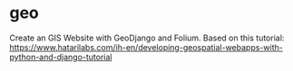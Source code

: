 # geo
 Create an GIS Website with GeoDjango and Folium. Based on this tutorial: https://www.hatarilabs.com/ih-en/developing-geospatial-webapps-with-python-and-django-tutorial  

